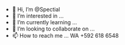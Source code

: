 - 👋 Hi, I’m @Spectial
- 👀 I’m interested in ...
- 🌱 I’m currently learning ...
- 💞️ I’m looking to collaborate on ...
- 📫 How to reach me ... WA +592 618 6548

<!---
Spectial/Spectial is a ✨ special ✨ repository because its `README.md` (this file) appears on your GitHub profile.
You can click the Preview link to take a look at your changes.
--->
